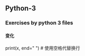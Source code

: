 ## Python-3
### Exercises by python 3 files
#### 变化
print(x, end=" ")                     # 使用空格代替换行

